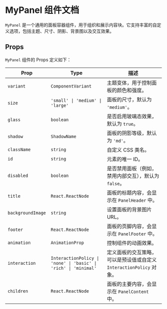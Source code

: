 # MyPanel 组件文档

`MyPanel` 是一个通用的面板容器组件，用于组织和展示内容块。它支持丰富的自定义选项，包括主题、尺寸、阴影、背景图以及交互效果。

## Props

`MyPanel` 组件的 Props 定义如下：

| Prop              | Type                                                     | 描述                                                                 |
|-------------------|----------------------------------------------------------|----------------------------------------------------------------------|
| `variant`         | `ComponentVariant`                                       | 主题变体，用于控制面板的颜色和强度。                                 |
| `size`            | `'small' \| 'medium' \| 'large'`                         | 面板的尺寸，默认为 `'medium'`。                                      |
| `glass`           | `boolean`                                                | 是否启用玻璃态效果，默认为 `true`。                                  |
| `shadow`          | `ShadowName`                                             | 面板的阴影等级，默认为 `'md'`。                                      |
| `className`       | `string`                                                 | 自定义 CSS 类名。                                                    |
| `id`              | `string`                                                 | 元素的唯一 ID。                                                      |
| `disabled`        | `boolean`                                                | 是否禁用面板（例如，禁用内部交互），默认为 `false`。                 |
| `title`           | `React.ReactNode`                                        | 面板的标题内容，会显示在 `PanelHeader` 中。                          |
| `backgroundImage` | `string`                                                 | 设置面板的背景图片 URL。                                             |
| `footer`          | `React.ReactNode`                                        | 面板的页脚内容，会显示在 `PanelFooter` 中。                          |
| `animation`       | `AnimationProp`                                          | 控制组件的动画效果。                                                 |
| `interaction`     | `InteractionPolicy \| 'none' \| 'basic' \| 'rich' \| 'minimal'` | 定义面板的交互策略，可以是预设值或自定义 `InteractionPolicy` 对象。 |
| `children`        | `React.ReactNode`                                        | 面板的主要内容，会显示在 `PanelContent` 中。                         |


